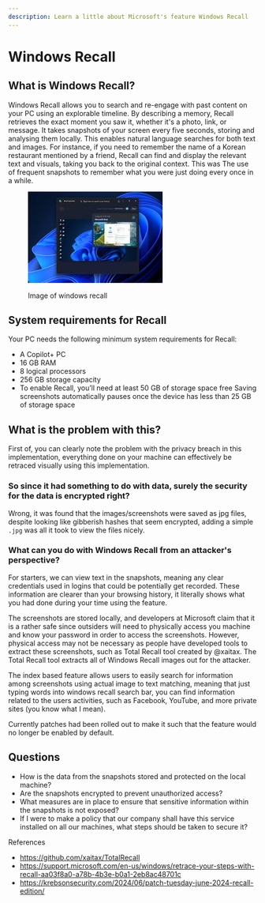 ```yaml
---
description: Learn a little about Microsoft's feature Windows Recall
---
```


# Windows Recall

## What is Windows Recall?

Windows Recall allows you to search and re-engage with past content on your PC using an explorable timeline. By describing a memory, Recall retrieves the exact moment you saw it, whether it's a photo, link, or message. It takes snapshots of your screen every five seconds, storing and analysing them locally. This enables natural language searches for both text and images. For instance, if you need to remember the name of a Korean restaurant mentioned by a friend, Recall can find and display the relevant text and visuals, taking you back to the original context. This was The use of frequent snapshots to remember what you were just doing every once in a while.

<figure><img src="../.gitbook/assets/Pasted image 20240711232012.png" alt=""><figcaption><p>Image of windows recall</p></figcaption></figure>

## System requirements for Recall

Your PC needs the following minimum system requirements for Recall:

* A Copilot+ PC
* 16 GB RAM
* 8 logical processors
* 256 GB storage capacity
* To enable Recall, you’ll need at least 50 GB of storage space free Saving screenshots automatically pauses once the device has less than 25 GB of storage space

## What is the problem with this?

First of, you can clearly note the problem with the privacy breach in this implementation, everything done on your machine can effectively be retraced visually using this implementation.

### So since it had something to do with data, surely the security for the data is encrypted right?

Wrong, it was found that the images/screenshots were saved as jpg files, despite looking like gibberish hashes that seem encrypted, adding a simple `.jpg` was all it took to view the files nicely.

### What can you do with Windows Recall from an attacker's perspective?

For starters, we can view text in the snapshots, meaning any clear credentials used in logins that could be potentially get recorded. These information are clearer than your browsing history, it literally shows what you had done during your time using the feature.

The screenshots are stored locally, and developers at Microsoft claim that it is a rather safe since outsiders will need to physically access you machine and know your password in order to access the screenshots. However, physical access may not be necessary as people have developed tools to extract these screenshots, such as Total Recall tool created by @xaitax. The Total Recall tool extracts all of Windows Recall images out for the attacker.

The index based feature allows users to easily search for information among screenshots using actual image to text matching, meaning that just typing words into windows recall search bar, you can find information related to the users activities, such as Facebook, YouTube, and more private sites (you know what I mean).

Currently patches had been rolled out to make it such that the feature would no longer be enabled by default.

## Questions

* How is the data from the snapshots stored and protected on the local machine?
* Are the snapshots encrypted to prevent unauthorized access?
* What measures are in place to ensure that sensitive information within the snapshots is not exposed?
* If I were to make a policy that our company shall have this service installed on all our machines, what steps should be taken to secure it?

References

* https://github.com/xaitax/TotalRecall
* https://support.microsoft.com/en-us/windows/retrace-your-steps-with-recall-aa03f8a0-a78b-4b3e-b0a1-2eb8ac48701c
* https://krebsonsecurity.com/2024/06/patch-tuesday-june-2024-recall-edition/
